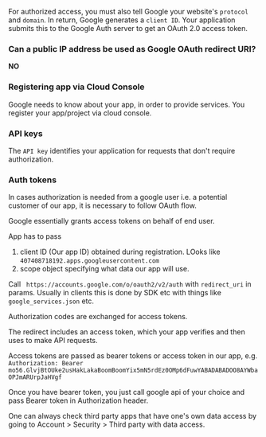 
For authorized access, you must also tell Google your website's `protocol` and `domain`. In return, Google generates a `client ID`. Your application submits this to the Google Auth server to get an OAuth 2.0 access token.

### Can a public IP address be used as Google OAuth redirect URI?

**NO**

### Registering app via Cloud Console

Google needs to know about your app, in order to provide services.
You register your app/project via cloud console.

### API keys

The `API key` identifies your application for requests that don't require authorization.


### Auth tokens

In cases authorization is needed from a google user i.e. a potential customer of our app, it is necessary to follow OAuth flow.

Google essentially grants access tokens on behalf of end user.

App has to pass
1. client ID (Our app ID) obtained during registration. LOoks like `407408718192.apps.googleusercontent.com`
2. scope object specifying what data our app will use.

Call ` https://accounts.google.com/o/oauth2/v2/auth` with `redirect_uri` in params. Usually in clients this is done by SDK etc with things like `google_services.json` etc. 

Authorization codes are exchanged for access tokens.

The redirect includes an access token, which your app verifies and then uses to make API requests.

Access tokens are passed as bearer tokens  or access token in our app, e.g.
`Authorization: Bearer mo56.GlvjBtOUke2usHakLakaBoomBoomYix5mN5rdEz0OMp6dFuwYABADABADOO8AYWbaOPJmARUrpJaHVgf`

Once you have bearer token, you just call google api of your choice and pass Bearer token in Authorization header.

One can always check third party apps that have one's own data access by going to Account > Security > Third party with data access.




